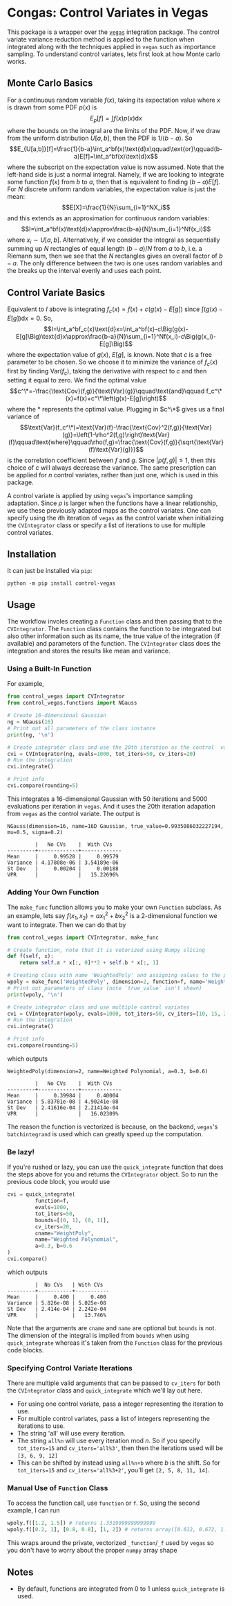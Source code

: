 # Congas: Control Variates in Vegas
This package is a wrapper over the [`vegas`](https://github.com/gplepage/vegas) integration package. The control variate variance reduction method is applied to the function when integrated along with the techniques applied in `vegas` such as importance sampling. To understand control variates, lets first look at how Monte carlo works.

## Monte Carlo Basics
For a continuous random variable $f(x)$, taking its expectation value where $x$ is drawn from some PDF $p(x)$ is
$$E_p[f]=\int f(x)p(x)\text{d}x$$
where the bounds on the integral are the limits of the PDF. Now, if we draw from the uniform distribution $U[a,b]$, then the PDF is $1/(b-a)$. So
$$E_{U[a,b]}[f]=\frac{1}{b-a}\int_a^bf(x)\text{d}x\qquad\text{or}\qquad(b-a)E[f]=\int_a^bf(x)\text{d}x$$
where the subscript on the expectation value is now assumed. Note that the left-hand side is just a normal integral. Namely, if we are looking to integrate some function $f(x)$ from $b$ to $a$, then that is equivalent to finding $(b-a)E[f]$. For $N$ discrete uniform random variables, the expectation value is just the mean:
$$E[X]=\frac{1}{N}\sum_{i=1}^NX_i$$
and this extends as an approximation for continuous random variables:
$$I=\int_a^bf(x)\text{d}x\approx\frac{b-a}{N}\sum_{i=1}^Nf(x_i)$$
where $x_i\sim U[a,b]$. Alternatively, if we consider the integral as sequentially summing up $N$ rectangles of equal length $(b-a)/N$ from $a$ to $b$, i.e. a Riemann sum, then we see that the $N$ rectangles gives an overall factor of $b-a$. The only difference between the two is one uses random variables and the breaks up the interval evenly and uses each point.

## Control Variate Basics
Equivalent to $I$ above is integrating $f_c(x)=f(x)+c\left(g(x)-E[g]\right)$ since $\int\left(g(x)-E[g]\right)\text{d}x=0$. So,
$$I=\int_a^bf_c(x)\text{d}x=\int_a^bf(x)-c\Big(g(x)-E[g]\Big)\text{d}x\approx\frac{b-a}{N}\sum_{i=1}^Nf(x_i)-c\Big(g(x_i)-E[g]\Big)$$
where the expectation value of $g(x)$, $E[g]$, is known. Note that $c$ is a free parameter to be chosen. So we choose it to minimize the variance of $f_c(x)$ first by finding $\text{Var}(f_c)$, taking the derivative with respect to $c$ and then setting it equal to zero. We find the optimal value
$$c^\*=-\frac{\text{Cov}(f,g)}{\text{Var}(g)}\qquad\text{and}\qquad f_c^\*(x)=f(x)+c^\*\left(g(x)-E[g]\right)$$
where the $*$ represents the optimal value. Plugging in $c^\*$ gives us a final variance of
$$\text{Var}(f_c^\*)=\text{Var}(f)-\frac{\text{Cov}^2(f,g)}{\text{Var}(g)}=\left(1-\rho^2(f,g)\right)\text{Var}(f)\qquad\text{where}\qquad\rho(f,g)=\frac{\text{Cov}(f,g)}{\sqrt{\text{Var}(f)\text{Var}(g)}}$$
is the correlation coefficient between $f$ and $g$. Since $|\rho(f,g)|\le1$, then this choice of $c$ will always decrease the variance. The same prescription can be applied for $n$ control variates, rather than just one, which is used in this package.

A control variate is applied by using `vegas`'s importance sampling adaptation. Since $\rho$ is larger when the functions have a linear relationship, we use these previously adapted maps as the control variates. One can specify using the $i$th iteration of `vegas` as the control variate when initializing the `CVIntegrator` class or specify a list of iterations to use for multiple control variates.

## Installation
It can just be installed via `pip`:
```
python -m pip install control-vegas
```

## Usage
The workflow involes creating a `Function` class and then passing that to the `CVIntegrator`. The `Function` class contains the function to be integrated but also other information such as its name, the true value of the integration (if available) and parameters of the function. The `CVIntegrator` class does the integration and stores the results like mean and variance.

### Using a Built-In Function
For example,
```python
from control_vegas import CVIntegrator
from control_vegas.functions import NGauss

# Create 16-dimensional Gaussian
ng = NGauss(16)
# Print out all parameters of the class instance
print(ng, '\n')

# Create integrator class and use the 20th iteration as the control  variate
cvi = CVIntegrator(ng, evals=1000, tot_iters=50, cv_iters=20)
# Run the integration
cvi.integrate()

# Print info
cvi.compare(rounding=5)
```
This integrates a 16-dimensional Gaussian with 50 iterations and 5000 evaluations per iteration in `vegas`. And it uses the 20th iteration adapation from `vegas` as the control variate. The output is
```
NGauss(dimension=16, name=16D Gaussian, true_value=0.9935086032227194, mu=0.5, sigma=0.2) 

         |   No CVs    |  With CVs   
---------+-------------+-------------
Mean     |     0.99528 |     0.99579
Variance | 4.17808e-06 | 3.54189e-06
St Dev   |     0.00204 |     0.00188
VPR      |             |   15.22696%
```

### Adding Your Own Function
The `make_func` function allows you to make your own `Function` subclass. As an example, lets say $f(x_1,x_2)=ax_1^2+bx_2^2$ is a 2-dimensional function we want to integrate. Then we can do that by
```python
from control_vegas import CVIntegrator, make_func

# Create function, note that it is vetorized using Numpy slicing
def f(self, x):
    return self.a * x[:, 0]**2 + self.b * x[:, 1]

# Creating class with name 'WeightedPoly' and assigning values to the parameters in the function
wpoly = make_func('WeightedPoly', dimension=2, function=f, name='Weighted Polynomial', a=0.3, b=0.6)
# Print out parameters of class (note `true_value` isn't shown)
print(wpoly, '\n')

# Create integrator class and use multiple control variates
cvi = CVIntegrator(wpoly, evals=1000, tot_iters=50, cv_iters=[10, 15, 20, 25, 30, 35])
# Run the integration
cvi.integrate()

# Print info
cvi.compare(rounding=5)
```
which outputs
```
WeightedPoly(dimension=2, name=Weighted Polynomial, a=0.3, b=0.6) 

         |   No CVs    |  With CVs   
---------+-------------+-------------
Mean     |     0.39984 |     0.40004
Variance | 5.83781e-08 | 4.90241e-08
St Dev   | 2.41616e-04 | 2.21414e-04
VPR      |             |   16.02309%
```
The reason the function is vectorized is because, on the backend, `vegas`'s `batchintegrand` is used which can greatly speed up the computation.

### Be lazy!
If you're rushed or lazy, you can use the `quick_integrate` function that does the steps above for you and returns the `CVIntegrator` object. So to run the previous code block, you would use
```python
cvi = quick_integrate(
         function=f,
         evals=1000,
         tot_iters=50,
         bounds=[(0, 1), (0, 1)],
         cv_iters=20,
         cname="WeightPoly",
         name="Weighted Polynomial",
         a=0.3, b=0.6
)
cvi.compare()
```
which outputs
```
         |  No CVs   | With CVs  
---------+-----------+-----------
Mean     |     0.400 |     0.400
Variance | 5.826e-08 | 5.025e-08
St Dev   | 2.414e-04 | 2.242e-04
VPR      |           |   13.746%
```
Note that the arguments are `cname` and `name` are optional but `bounds` is not. The dimension of the integral is implied from `bounds` when using `quick_integrate` whereas it's taken from the `Function` class for the previous code blocks.

### Specifying Control Variate Iterations
There are multiple valid arguments that can be passed to `cv_iters` for both the `CVIntegrator` class and `quick_integrate` which we'll lay out here.
- For using one control variate, pass a integer representing the iteration to use.
- For multiple control variates, pass a list of integers representing the iterations to use.
- The string 'all' will use every iteration.
- The string `all%n` will use every iteration mod $n$. So if you specify `tot_iters=15` and `cv_iters='all%3'`, then then the iterations used will be `[3, 6, 9, 12]`
- This can be shifted by instead using `all%n+b` where $b$ is the shift. So for `tot_iters=15` and `cv_iters='all%3+2'`, you'll get `[2, 5, 8, 11, 14]`.

### Manual Use of `Function` Class
To access the function call, use `function` or `f`. So, using the second example, I can run
```python
wpoly.f([1.2, 1.5]) # returns 1.3319999999999999
wpoly.f([0.2, 1], [0.8, 0.8], [1, 2]) # returns array([0.612, 0.672, 1.5  ])
```
This wraps around the private, vectorized `_function`/`_f` used by `vegas` so you don't have to worry about the proper `numpy` array shape

## Notes
- By default, functions are integrated from 0 to 1 unless `quick_integrate` is used.

